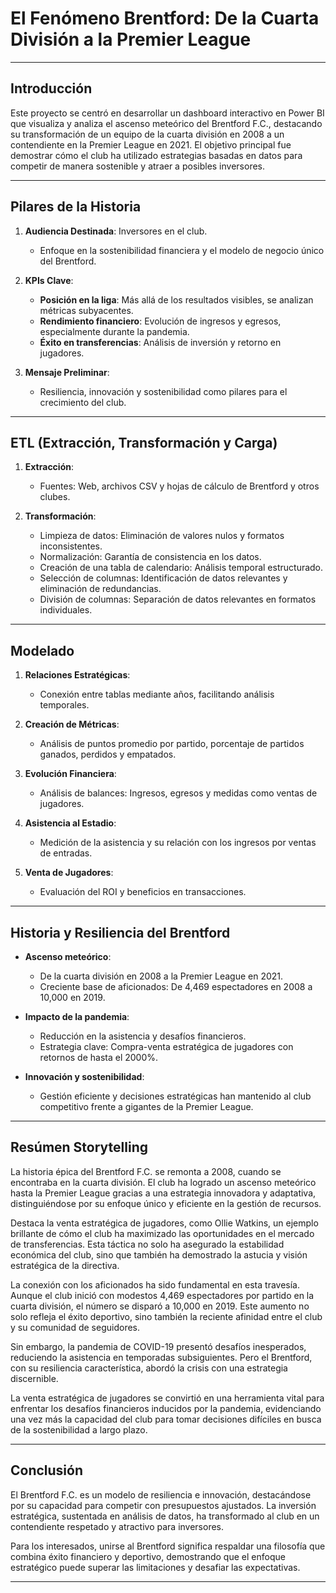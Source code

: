 # El Fenómeno Brentford: De la Cuarta División a la Premier League
---

## Introducción
Este proyecto se centró en desarrollar un dashboard interactivo en Power BI que visualiza y analiza el ascenso meteórico del Brentford F.C., destacando su transformación de un equipo de la cuarta división en 2008 a un contendiente en la Premier League en 2021. El objetivo principal fue demostrar cómo el club ha utilizado estrategias basadas en datos para competir de manera sostenible y atraer a posibles inversores.

---

## Pilares de la Historia

1. **Audiencia Destinada**: Inversores en el club.
   - Enfoque en la sostenibilidad financiera y el modelo de negocio único del Brentford.

2. **KPIs Clave**:
   - **Posición en la liga**: Más allá de los resultados visibles, se analizan métricas subyacentes.
   - **Rendimiento financiero**: Evolución de ingresos y egresos, especialmente durante la pandemia.
   - **Éxito en transferencias**: Análisis de inversión y retorno en jugadores.

3. **Mensaje Preliminar**:
   - Resiliencia, innovación y sostenibilidad como pilares para el crecimiento del club.

---

## ETL (Extracción, Transformación y Carga)

1. **Extracción**:
   - Fuentes: Web, archivos CSV y hojas de cálculo de Brentford y otros clubes.

2. **Transformación**:
   - Limpieza de datos: Eliminación de valores nulos y formatos inconsistentes.
   - Normalización: Garantía de consistencia en los datos.
   - Creación de una tabla de calendario: Análisis temporal estructurado.
   - Selección de columnas: Identificación de datos relevantes y eliminación de redundancias.
   - División de columnas: Separación de datos relevantes en formatos individuales.

---

## Modelado

1. **Relaciones Estratégicas**:
   - Conexión entre tablas mediante años, facilitando análisis temporales.

2. **Creación de Métricas**:
   - Análisis de puntos promedio por partido, porcentaje de partidos ganados, perdidos y empatados.

3. **Evolución Financiera**:
   - Análisis de balances: Ingresos, egresos y medidas como ventas de jugadores.

4. **Asistencia al Estadio**:
   - Medición de la asistencia y su relación con los ingresos por ventas de entradas.

5. **Venta de Jugadores**:
   - Evaluación del ROI y beneficios en transacciones.

---

## Historia y Resiliencia del Brentford

- **Ascenso meteórico**:
  - De la cuarta división en 2008 a la Premier League en 2021.
  - Creciente base de aficionados: De 4,469 espectadores en 2008 a 10,000 en 2019.

- **Impacto de la pandemia**:
  - Reducción en la asistencia y desafíos financieros.
  - Estrategia clave: Compra-venta estratégica de jugadores con retornos de hasta el 2000%.

- **Innovación y sostenibilidad**:
  - Gestión eficiente y decisiones estratégicas han mantenido al club competitivo frente a gigantes de la Premier League.

---
## Resúmen Storytelling
La historia épica del Brentford F.C. se remonta a 2008, cuando se encontraba en la cuarta división. El club ha logrado un ascenso meteórico hasta la Premier League gracias a una estrategia innovadora y adaptativa, distinguiéndose por su enfoque único y eficiente en la gestión de recursos.


Destaca la venta estratégica de jugadores, como Ollie Watkins, un ejemplo brillante de cómo el club ha maximizado las oportunidades en el mercado de transferencias. Esta táctica no solo ha asegurado la estabilidad económica del club, sino que también ha demostrado la astucia y visión estratégica de la directiva.

La conexión con los aficionados ha sido fundamental en esta travesía. Aunque el club inició con modestos 4,469 espectadores por partido en la cuarta división, el número se disparó a 10,000 en 2019. Este aumento no solo refleja el éxito deportivo, sino también la reciente afinidad entre el club y su comunidad de seguidores. 

Sin embargo, la pandemia de COVID-19 presentó desafíos inesperados, reduciendo la asistencia en temporadas subsiguientes. Pero el Brentford, con su resiliencia característica, abordó la crisis con una estrategia discernible. 

La venta estratégica de jugadores se convirtió en una herramienta vital para enfrentar los desafíos financieros inducidos por la pandemia, evidenciando una vez más la capacidad del club para tomar decisiones difíciles en busca de la sostenibilidad a largo plazo.

---

## Conclusión

El Brentford F.C. es un modelo de resiliencia e innovación, destacándose por su capacidad para competir con presupuestos ajustados. La inversión estratégica, sustentada en análisis de datos, ha transformado al club en un contendiente respetado y atractivo para inversores.

Para los interesados, unirse al Brentford significa respaldar una filosofía que combina éxito financiero y deportivo, demostrando que el enfoque estratégico puede superar las limitaciones y desafiar las expectativas.

---

